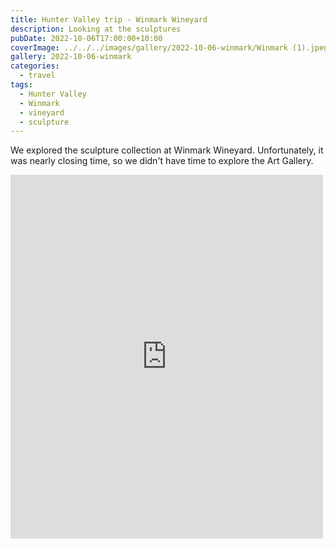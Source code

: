```yaml
---
title: Hunter Valley trip - Winmark Wineyard
description: Looking at the sculptures
pubDate: 2022-10-06T17:00:00+10:00
coverImage: ../../../images/gallery/2022-10-06-winmark/Winmark (1).jpeg
gallery: 2022-10-06-winmark
categories:
  - travel
tags:
  - Hunter Valley
  - Winmark
  - vineyard
  - sculpture
---
```


We explored the sculpture collection at Winmark Wineyard. Unfortunately, it was nearly closing time, so we didn't have time to explore the Art Gallery.

<iframe src="https://www.facebook.com/plugins/post.php?href=https%3A%2F%2Fwww.facebook.com%2Fchris1.tham%2Fposts%2Fpfbid0RjBXMSNCXF5QxqPsx5pJvZ1QB8snni77MnjZ4VALY6i4ZqeWDxZJmQ8ztKh7RYDPl&show_text=true&width=500" width="500" height="582" style="border:none;overflow:hidden" scrolling="no" frameborder="0" allowfullscreen="true" allow="autoplay; clipboard-write; encrypted-media; picture-in-picture; web-share"></iframe>
